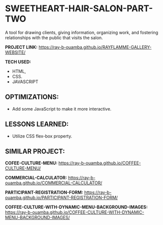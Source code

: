 # SWEETHEART-HAIR-SALON-PART-TWO

A tool for drawing clients, giving information, organizing work, and fostering relationships with the public that visits the salon.

**PROJECT LINK:** https://ray-b-ouamba.github.io/RAYFLAMME-GALLERY-WEBSITE/

**TECH USED:** 
* HTML,
* CSS.
* JAVASCRIPT

## OPTIMIZATIONS:
* Add some JavaScript to make it more interactive.

## LESSONS LEARNED:
* Utilize CSS flex-box property. 

## SIMILAR PROJECT:

**COFEE-CULTURE-MENU:** https://ray-b-ouamba.github.io/COFFEE-CULTURE-MENU/

**COMMERCIAL-CALCULATOR:** https://ray-b-ouamba.github.io/COMMERCIAL-CALCULATOR/

**PARTICIPANT-REGISTRATION-FORM:** https://ray-b-ouamba.github.io/PARTICIPANT-REGISTRATION-FORM/

**COFFEE-CULTURE-WITH-DYNAMIC-MENU-BACKGROUND-IMAGES:** https://ray-b-ouamba.github.io/COFFEE-CULTURE-WITH-DYNAMIC-MENU-BACKGROUND-IMAGES/



